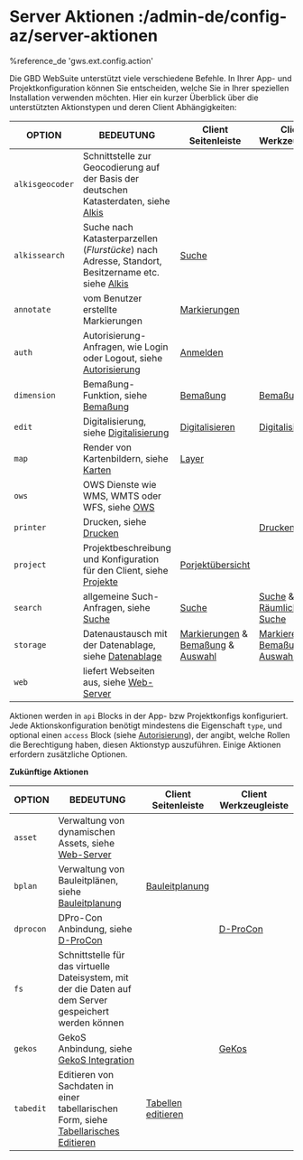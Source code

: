 # Server Aktionen :/admin-de/config-az/server-aktionen

%reference_de 'gws.ext.config.action'

Die GBD WebSuite unterstützt viele verschiedene Befehle. In Ihrer App- und Projektkonfiguration können Sie entscheiden, welche Sie in Ihrer speziellen Installation verwenden möchten.
Hier ein kurzer Überblick über die unterstützten Aktionstypen und deren Client Abhängigkeiten:

| OPTION | BEDEUTUNG | Client Seitenleiste | Client Werkzeugleiste |
|---|---|---|---|
| ``alkisgeocoder`` | Schnittstelle zur Geocodierung auf der Basis der deutschen Katasterdaten, siehe [Alkis](/admin-de/config-az/alkis) | | |
| ``alkissearch`` | Suche nach Katasterparzellen (*Flurstücke*) nach Adresse, Standort, Besitzername etc. siehe [Alkis](/admin-de/config-az/alkis) | [Suche](/user-de/sidebar.suche) | |
| ``annotate`` | vom Benutzer erstellte Markierungen | [Markierungen](/user-de/sidebar.markierung) | |
| ``auth`` | Autorisierung-Anfragen, wie Login oder Logout, siehe [Autorisierung](/admin-de/config-az/autorisierung) | [Anmelden](/user-de/sidebar.anmelden) | |
| ``dimension`` |  Bemaßung-Funktion, siehe [Bemaßung](/admin-de/config-az/bemassung) | [Bemaßung](/user-de/sidebar.bemassung) | [Bemaßung](/user-de/toolbar.bemassung) |
| ``edit`` | Digitalisierung, siehe [Digitalisierung](/admin-de/plugin/edit) | [Digitalisieren](/user-de/sidebar.digitalisieren) | [Digitalisieren](/user-de/toolbar.digitalisieren) |
| ``map`` | Render von Kartenbildern, siehe [Karten](/admin-de/config-az/karten) | [Layer](/user-de/sidebar.layer) | |
| ``ows`` | OWS Dienste wie WMS, WMTS oder WFS, siehe [OWS](/admin-de/config-az/ows) | | |
| ``printer`` | Drucken, siehe [Drucken](/admin-de/config-az/drucken) | | [Drucken](/user-de/toolbar.drucken) |
| ``project`` | Projektbeschreibung und Konfiguration für den Client, siehe [Projekte](/admin-de/config-az/projekte) |[Porjektübersicht](/user-de/sidebar.projektuebersicht) | |
| ``search`` | allgemeine Such-Anfragen, siehe [Suche](/admin-de/config-az/suche) | [Suche](/user-de/sidebar.suche) | [Suche](/user-de/toolbar.suchen) & [Räumliche Suche](/user-de/toolbar.raeumliche-suche) |
| ``storage`` | Datenaustausch mit der Datenablage, siehe [Datenablage](/admin-de/config-az/datenablage) | [Markierungen](/user-de/sidebar.markierung) & [Bemaßung](/user-de/sidebar.bemassung) & [Auswahl](/user-de/sidebar.auswahl) | [Markieren](/toolbar.markieren-messen) & [Bemaßung](/user-de/toolbar.bemassung) & [Auswahl](/user-de/toolbar.auswahl) |
| ``web`` | liefert Webseiten aus, siehe [Web-Server](/admin-de/config-az/web) | | |


Aktionen werden in ``api`` Blocks in der App- bzw Projektkonfigs konfiguriert. Jede Aktionskonfiguration benötigt mindestens die Eigenschaft ``type``, und optional einen ``access`` Block (siehe [Autorisierung](/admin-de/config-az/autorisierung)), der angibt, welche Rollen die Berechtigung haben, diesen Aktionstyp auszuführen. Einige Aktionen erfordern zusätzliche Optionen.


**Zukünftige Aktionen**

| OPTION | BEDEUTUNG | Client Seitenleiste | Client Werkzeugleiste |
|---|---|---|---|
| ``asset`` | Verwaltung von dynamischen Assets, siehe [Web-Server](/admin-de/config-az/web) | | |
| ``bplan`` | Verwaltung von Bauleitplänen, siehe [Bauleitplanung](/admin-de/config-az/bplan) |[Bauleitplanung](/user-de/sidebar.bauleitplanung) | |
| ``dprocon`` | DPro-Con Anbindung, siehe [D-ProCon](/admin-de/config-az/dprocon) | |[D-ProCon](/user-de/toolbar.dprocon) |
| ``fs`` | Schnittstelle für das virtuelle Dateisystem, mit der die Daten auf dem Server gespeichert werden können | | |
| ``gekos`` | GekoS Anbindung, siehe [GekoS Integration](/admin-de/config-az/gekos) | | [GeKos](/user-de/toolbar.gekos) |
| ``tabedit`` | Editieren von Sachdaten in einer tabellarischen Form, siehe [Tabellarisches Editieren](/admin-de/plugin/tabedit) | [Tabellen editieren](/user-de/sidebar.tabellen) | |